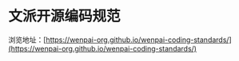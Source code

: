 # 文派开源编码规范

浏览地址：[https://wenpai-org.github.io/wenpai-coding-standards/](https://wenpai-org.github.io/wenpai-coding-standards/)
